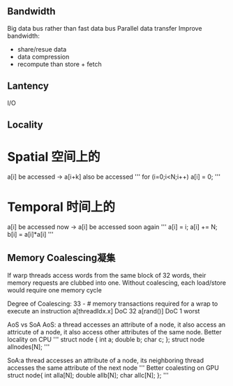 
## Bandwidth ##
Big data bus rather than fast data bus
Parallel data transfer
Improve bandwidth:
- share/resue data
- data compression
- recompute than store + fetch

## Lantency ##
I/O

## Locality ##
# Spatial 空间上的 #
a[i] be accessed -> a[i+k] also be accessed
''' for (i=0;i<N;i++) a[i] = 0; '''

# Temporal 时间上的 #
a[i] be accessed now -> a[i] be accessed soon again
''' a[i] = i; a[i] += N; b[i] = a[i]*a[i] '''

## Memory Coalescing凝集 ##
If warp threads access words from the same block of 32 words, their memory requests are clubbed into one.
Without coalescing, each load/store would require one memory cycle

Degree of Coalescing: 33 - # memory transactions required for a wrap to execute an instruction
a[threadIdx.x] DoC 32
a[rand()] DoC 1 worst

AoS vs SoA
AoS: a thread accesses an attribute of a node, 
it also access an attricute of a node, 
it also access other attributes of the same node.
Better locality on CPU
'''
struct node {
    int a;
    double b;
    char c;
};
struct node allnodes[N];
'''

SoA:a thread accesses an attribute of a node, 
its neighboring thread accesses the same attribute of the next node 
'''
Better coalesting on GPU
struct node{
    int alla[N];
    double allb[N];
    char allc[N];
};
'''





